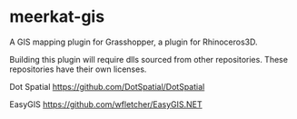 # meerkat-gis
A GIS mapping plugin for Grasshopper, a plugin for Rhinoceros3D.

Building this plugin will require dlls sourced from other repositories. These repositories have their own licenses.

Dot Spatial 
https://github.com/DotSpatial/DotSpatial

EasyGIS
https://github.com/wfletcher/EasyGIS.NET

